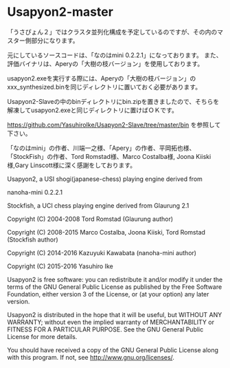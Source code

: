 # Usapyon2-master

「うさぴょん２」ではクラスタ並列化構成を予定しているのですが、その内のマスター側部分になります。


元にしているソースコードは、「なのはmini 0.2.2.1」になっております。 また、評価バイナリは、Aperyの「大樹の枝バージョン」を使用しております。

usapyon2.exeを実行する際には、Aperyの「大樹の枝バージョン」のxxx_synthesized.binを同じディレクトリに置いておく必要があります。

Usapyon2-Slaveの中のbinディレクトリにbin.zipを置きましたので、そちらを解凍してusapyon2.exeと同じディレクトリに置けばＯＫです。

https://github.com/YasuhiroIke/Usapyon2-Slave/tree/master/bin
を参照して下さい。

「なのはmini」の作者、川端一之様、「Apery」の作者、平岡拓也様、 「StockFish」の作者、Tord Romstad様、Marco Costalba様, Joona Kiiski様,Gary Linscott様に深く感謝をしております。

Usapyon2, a USI shogi(japanese-chess) playing engine derived from

nanoha-mini 0.2.2.1

Stockfish, a UCI chess playing engine derived from Glaurung 2.1

Copyright (C) 2004-2008 Tord Romstad (Glaurung author)

Copyright (C) 2008-2015 Marco Costalba, Joona Kiiski, Tord Romstad (Stockfish author)

Copyright (C) 2014-2016 Kazuyuki Kawabata (nanoha-mini author)

Copyright (C) 2015-2016 Yasuhiro Ike

Usapyon2 is free software: you can redistribute it and/or modify it under the terms of the GNU General Public License as published by the Free Software Foundation, either version 3 of the License, or (at your option) any later version.

Usapyon2 is distributed in the hope that it will be useful, but WITHOUT ANY WARRANTY; without even the implied warranty of MERCHANTABILITY or FITNESS FOR A PARTICULAR PURPOSE. See the GNU General Public License for more details.

You should have received a copy of the GNU General Public License along with this program. If not, see http://www.gnu.org/licenses/.
